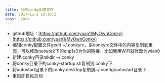 ```yaml
---
title: 我的conky配置文件
date: 2017-11-2 10:36:2
tags: Linux
---
```

* github地址：[https://github.com/yuan1/MyOwnConky](https://github.com/yuan1/MyOwnConky)
* 编辑conky配置文件gedit ~/.conkyrc，讲conkyrc文件中的内容复制到里面，可以修改network下的enp1s0为你的链接，比如我用WiFi就修改为wlan0
* 新建.conky目录mkdir ~/.conky
* 将conky目录下的conky-startup.sh复制到.conky下
* 将autostart目录下的conky.desktop复制到~/.config/autostart目录下
* 重启即自动启动